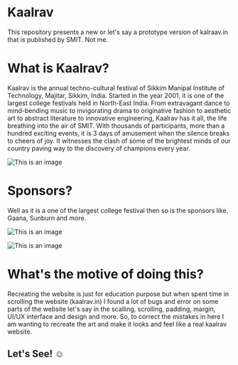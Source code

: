 # Kaalrav
This repository presents a new or let's say a prototype version of kalraav.in that is published by SMIT. Not me.

# What is Kaalrav?
Kaalrav is the annual techno-cultural festival of Sikkim Manipal Institute of Technology, Majitar, Sikkim, India. Started in the year 2001, it is one of the largest college festivals held in North-East India. From extravagant dance to mind-bending music to invigorating drama to originative fashion to aesthetic art to abstract literature to innovative engineering, Kaalrav has it all, the life breathing into the air of SMIT. With thousands of participants, more than a hundred exciting events, it is 3 days of amusement when the silence breaks to cheers of joy. It witnesses the clash of some of the brightest minds of our country paving way to the discovery of champions every year.

![This is an image](https://i.ibb.co/sR74w33/Kaalrav-2021-5.jpg)

# Sponsors?
Well as it is a one of the largest college festival then so is the sponsors like, Gaana, Sunburn and more.

![This is an image](https://i.ibb.co/7bCg5GM/1200px-Gaana-music-streaming-service-logo.png)

![This is an image](https://i.ibb.co/6BVhm2w/1200px-Sunburnfestivallogo.jpg)

# What's the motive of doing this?
Recreating the website is just for education purpose but when spent time in scrolling the website (kaalrav.in) I found a lot of bugs and error on some parts of the website let's say in the scalling, scrolling, padding, margin, UI/UX interface and design and more. So, to correct the mistakes in here I am wanting to recreate the art and make it looks and feel like a real kaalrav website.

## Let's See! ☺️
